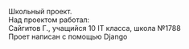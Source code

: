 Школьный проект.
<br>
Над проектом работал:
<br>
Сайгитов Г., учащийся 10 IT класса, школа №1788
<br>
Проет написан с помощью Django

